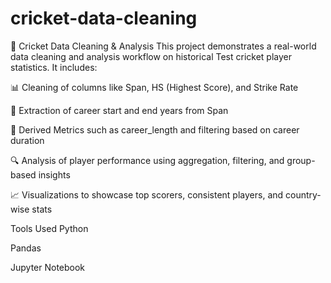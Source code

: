 # cricket-data-cleaning
🏏 Cricket Data Cleaning & Analysis
This project demonstrates a real-world data cleaning and analysis workflow on historical Test cricket player statistics. It includes:

📊 Cleaning of columns like Span, HS (Highest Score), and Strike Rate

📅 Extraction of career start and end years from Span

🎯 Derived Metrics such as career_length and filtering based on career duration

🔍 Analysis of player performance using aggregation, filtering, and group-based insights

📈 Visualizations to showcase top scorers, consistent players, and country-wise stats

Tools Used
Python

Pandas

Jupyter Notebook
